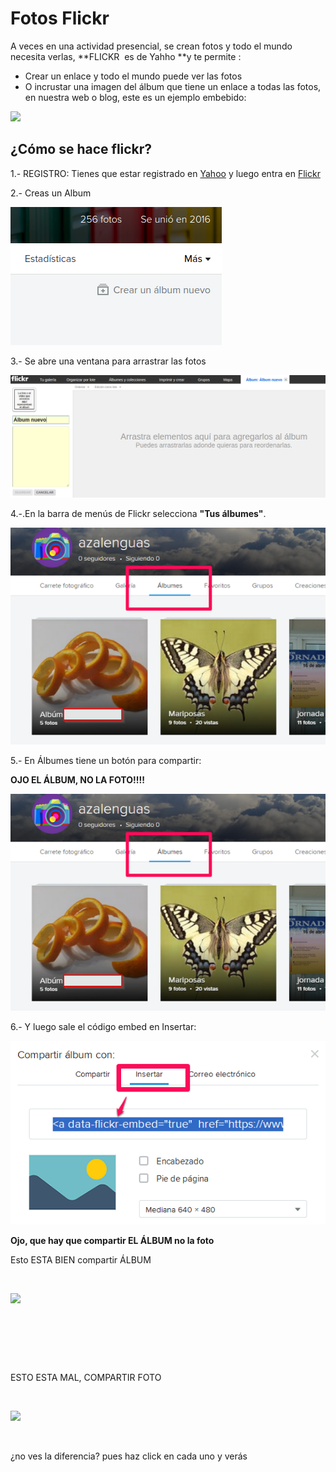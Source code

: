 
# Fotos Flickr

A veces en una actividad presencial, se crean fotos y todo el mundo necesita verlas, **FLICKR  es de Yahho **y te permite :

- Crear un enlace y todo el mundo puede ver las fotos
- O incrustar una imagen del álbum que tiene un enlace a todas las fotos, en nuestra web o blog, este es un ejemplo embebido:

![](https://c1.staticflickr.com/2/1461/25039648516_327670c82c_z.jpg)

## ¿Cómo se hace flickr?

1.- REGISTRO: Tienes que estar registrado en [Yahoo](https://es.yahoo.com/) y luego entra en [Flickr](http://aularagon.catedu.es/materialesaularagon2013/blogs/M2_contenido/flickr.com)

2.- Creas un Album

![](img/crearAlbumFlickr.png)

3.- Se abre una ventana para arrastrar las fotos

![](img/arrastrarFotosFlickr.png)

4.-.En la barra de menús de Flickr selecciona **"Tus álbumes"**.

![](img/flickr1.png)



5.- En Álbumes tiene un botón para compartir:

**OJO EL ÁLBUM, NO LA FOTO!!!!**

![](img/flickr1.png)

6.- Y luego sale el código embed en Insertar:

![](img/flickr-2.png)



**Ojo, que hay que compartir EL ÁLBUM no la foto**

Esto ESTA BIEN compartir ÁLBUM

  

![](https://farm2.staticflickr.com/1461/25039648516_327670c82c.jpg)

 

 

  

ESTO ESTA MAL, COMPARTIR FOTO

 

![](https://farm2.staticflickr.com/1461/25039648516_327670c82c.jpg)

 

¿no ves la diferencia? pues haz click en cada uno y verás

